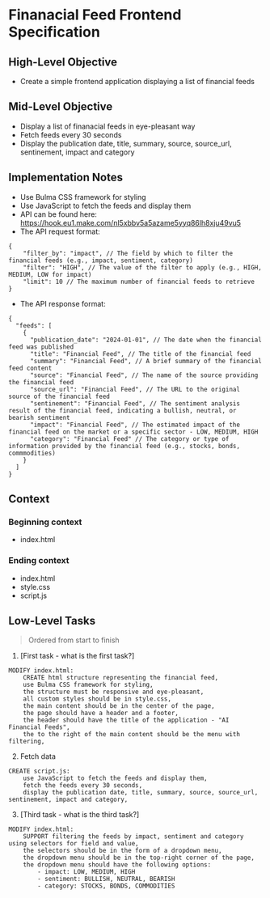 # Finanacial Feed Frontend Specification

## High-Level Objective
- Create a simple frontend application displaying a list of financial feeds

## Mid-Level Objective
- Display a list of finanacial feeds in eye-pleasant way
- Fetch feeds every 30 seconds
- Display the publication date, title, summary, source, source_url, sentinement, impact and category

## Implementation Notes
- Use Bulma CSS framework for styling
- Use JavaScript to fetch the feeds and display them
- API can be found here: https://hook.eu1.make.com/nl5xbbv5a5azame5yyq86lh8xju49vu5
- The API request format:
```
{
	"filter_by": "impact", // The field by which to filter the financial feeds (e.g., impact, sentiment, category)
	"filter": "HIGH", // The value of the filter to apply (e.g., HIGH, MEDIUM, LOW for impact)
	"limit": 10 // The maximum number of financial feeds to retrieve
}
```
- The API response format:
```
{
  "feeds": [
    {
      "publication_date": "2024-01-01", // The date when the financial feed was published
      "title": "Financial Feed", // The title of the financial feed
      "summary": "Financial Feed", // A brief summary of the financial feed content
      "source": "Financial Feed", // The name of the source providing the financial feed
      "source_url": "Financial Feed", // The URL to the original source of the financial feed
      "sentinement": "Financial Feed", // The sentiment analysis result of the financial feed, indicating a bullish, neutral, or bearish sentiment
      "impact": "Financial Feed", // The estimated impact of the financial feed on the market or a specific sector - LOW, MEDIUM, HIGH
      "category": "Financial Feed" // The category or type of information provided by the financial feed (e.g., stocks, bonds, commmodities)
    }
  ]
}
```

## Context

### Beginning context
- index.html

### Ending context
- index.html
- style.css
- script.js

## Low-Level Tasks
> Ordered from start to finish
 
1. [First task - what is the first task?]
```aider
MODIFY index.html:
    CREATE html structure representing the financial feed, 
    use Bulma CSS framework for styling,
    the structure must be responsive and eye-pleasant, 
    all custom styles should be in style.css,
    the main content should be in the center of the page,
    the page should have a header and a footer,
    the header should have the title of the application - "AI Financial Feeds",
    the to the right of the main content should be the menu with filtering,
```

2. Fetch data 
```aider
CREATE script.js:
    use JavaScript to fetch the feeds and display them,
    fetch the feeds every 30 seconds,
    display the publication date, title, summary, source, source_url, sentinement, impact and category,
```

3. [Third task - what is the third task?]
```aider
MODIFY index.html:
    SUPPORT filtering the feeds by impact, sentiment and category using selectors for field and value,
    the selectors should be in the form of a dropdown menu,
    the dropdown menu should be in the top-right corner of the page,
    the dropdown menu should have the following options:
        - impact: LOW, MEDIUM, HIGH
        - sentiment: BULLISH, NEUTRAL, BEARISH
        - category: STOCKS, BONDS, COMMODITIES
```